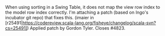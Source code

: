 When using sorting in a Swing Table, it does not map the view row index to the model row index correctly. I'm attaching a patch (based on Ingo's incubator git repo) that fixes this.
(imaier in [r25491|https://codereview.scala-lang.org/fisheye/changelog/scala-svn?cs=25491]) Applied patch by Gordon Tyler. Closes #4823.
